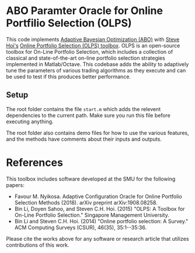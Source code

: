 # ABO Paramter Oracle for Online Portfilio Selection (OLPS) 

This code implements [Adaptive Bayesian Optimization (ABO)](https://www.github.com/fmnyikosa/abo_matlab) with [Steve Hoi's](https://www.smu.edu.sg/faculty/profile/110831/Steven-HOI) [Online Portfolio Selection (OLPS) toolbox](https://github.com/OLPS/OLPS). OLPS is an open-source toolbox for On-Line Portfolio Selection, which includes a collection of classical and state-of-the-art on-line portfolio selection strategies implemented in Matlab/Octave. This codebase adds the ability to adaptively tune the parameters of various trading algorithms as they execute and can be used to test if this produces better performance.

## Setup

The root folder contains the file `start.m` which adds the relevent dependencies to the current path. Make sure you run this file before executing anything. 

The root folder also contains demo files for how to use the various features, and the methods have comments about their inputs and outputs.   

# References

This toolbox includes software developed at the SMU for the following papers:

- Favour M. Nyikosa. Adaptive Configuration Oracle for Online Portfolio Selection Methods (2018). arXiv preprint arXiv:1908.08258.
- Bin Li, Doyen Sahoo, and Steven C.H. Hoi. (2015) "OLPS: A Toolbox for On-Line Portfolio Selection." Singapore Management University.
- Bin Li and Steven C.H. Hoi. (2014) "Online portfolio selection: A Survey." ACM Computing Surveys (CSUR), 46(35), 35:1--35:36.

Please cite the works above for any software or research article that utilizes contributions of this work. 

